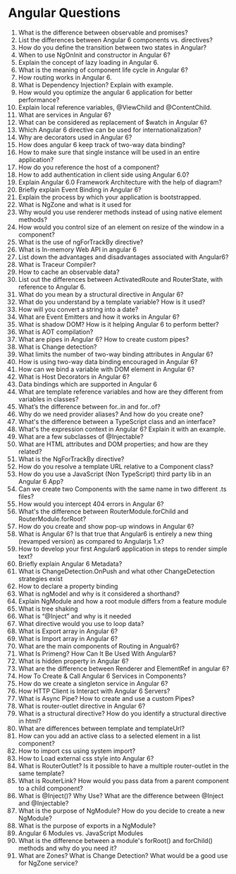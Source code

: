 # Angular Questions

1. What is the difference between observable and promises?
1. List the differences between Angular 6 components vs. directives?
1. How do you define the transition between two states in Angular?
1. When to use NgOnInit and constructor in Angular 6?
1. Explain the concept of lazy loading in Angular 6.
1. What is the meaning of component life cycle in Angular 6?
1. How routing works in Angular 6.
1. What is Dependency Injection? Explain with example.
1. How would you optimize the angular 6 application for better performance?
1. Explain local reference variables, @ViewChild and @ContentChild.
1. What are services in Angular 6?
1. What can be considered as replacement of $watch in Angular 6?
1. Which Angular 6 directive can be used for internationalization?
1. Why are decorators used in Angular 6?
1. How does angular 6 keep track of two-way data binding?
1. How to make sure that single instance will be used in an entire application? 
1. How do you reference the host of a component? 
1. How to add authentication in client side using Angular 6.0? 
1. Explain Angular 6.0 Framework Architecture with the help of diagram? 
1. Briefly explain Event Binding in Angular 6? 
1. Explain the process by which your application is bootstrapped. 
1. What is NgZone and what is it used for 
1. Why would you use renderer methods instead of using native element methods? 
1. How would you control size of an element on resize of the window in a component? 
1. What is the use of ngForTrackBy directive? 
1. What is In-memory Web API in angular 6
1. List down the advantages and disadvantages associated with Angular6? 
1. What is Traceur Compiler? 
1. How to cache an observable data? 
1. List out the differences between ActivatedRoute and RouterState, with reference to Angular 6.
1. What do you mean by a structural directive in Angular 6? 
1. What do you understand by a template variable? How is it used? 
1. How will you convert a string into a date? 
1. What are Event Emitters and how it works in Angular 6? 
1. What is shadow DOM? How is it helping Angular 6 to perform better? 
1. What is AOT compilation? 
1. What are pipes in Angular 6? How to create custom pipes? 
1. What is Change detection? 
1. What limits the number of two-way binding attributes in Angular 6? 
1. How is using two-way data binding encouraged in Angular 6? 
1. How can we bind a variable with DOM element in Angular 6? 
1. What is Host Decorators in Angular 6? 
1. Data bindings which are supported in Angular 6
1. What are template reference variables and how are they different from variables in classes? 
1. What’s the difference between for..in and for..of? 
1. Why do we need provider aliases? And how do you create one? 
1. What's the difference between a TypeScript class and an interface? 
1. What's the expression context in Angular 6? Explain it with an example. 
1. What are a few subclasses of @Injectable? 
1. What are HTML attributes and DOM properties; and how are they related? 
1. What is the NgForTrackBy directive? 
1. How do you resolve a template URL relative to a Component class? 
1. How do you use a JavaScript (Non TypeScript) third party lib in an Angular 6 App? 
1. Can we create two Components with the same name in two different .ts files? 
1. How would you intercept 404 errors in Angular 6? 
1. What's the difference between RouterModule.forChild and RouterModule.forRoot? 
1. How do you create and show pop-up windows in Angular 6? 
1. What is Angular 6? Is that true that Angular6 is entirely a new thing (revamped version) as compared to Angularjs 1.x? 
1. How to develop your first Angular6 application in steps to render simple text?
1. Briefly explain Angular 6 Metadata? 
1. What is ChangeDetection.OnPush and what other ChangeDetection strategies exist 
1. How to declare a property binding 
1. What is ngModel and why is it considered a shorthand? 
1. Explain NgModule and how a root module differs from a feature module 
1. What is tree shaking 
1. What is “@Inject” and why is it needed 
1. What directive would you use to loop data? 
1. What is Export array in Angular 6? 
1. What is Import array in Angular 6? 
1. What are the main components of Routing in Angualr6? 
1. What Is Primeng? How Can It Be Used With Angular6? 
1. What is hidden property in Angular 6? 
1. What are the difference between Renderer and ElementRef in angular 6? 
1. How To Create & Call Angular 6 Services in Components? 
1. How do we create a singleton service in Angular 6? 
1. How HTTP Client is Interact with Angular 6 Servers? 
1. What is Async Pipe? How to create and use a custom Pipes?
1. What is router-outlet directive in Angular 6? 
1. What is a structural directive? How do you identify a structural directive in html? 
1. What are differences between template and templateUrl? 
1. How can you add an active class to a selected element in a list component? 
1. How to import css using system import? 
1. How to Load external css style into Angular 6? 
1. What is RouterOutlet? Is it possible to have a multiple router-outlet in the same template? 
1. What is RouterLink? How would you pass data from a parent component to a child component? 
1. What is @Inject()? Why Use? What are the difference between @Inject and @Injectable? 
1. What is the purpose of NgModule? How do you decide to create a new NgModule? 
1. What is the purpose of exports in a NgModule? 
1. Angular 6 Modules vs. JavaScript Modules 
1. What is the difference between a module's forRoot() and forChild() methods and why do you need it? 
1. What are Zones? What is Change Detection? What would be a good use for NgZone service?
